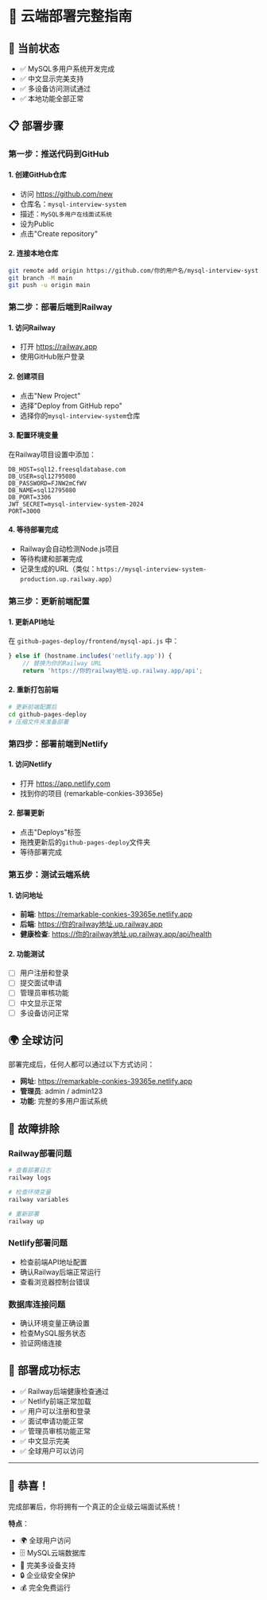 # 🚀 云端部署完整指南

## 🎉 当前状态
- ✅ MySQL多用户系统开发完成
- ✅ 中文显示完美支持
- ✅ 多设备访问测试通过
- ✅ 本地功能全部正常

## 📋 部署步骤

### 第一步：推送代码到GitHub

#### 1. 创建GitHub仓库
- 访问 https://github.com/new
- 仓库名：`mysql-interview-system`
- 描述：`MySQL多用户在线面试系统`
- 设为Public
- 点击"Create repository"

#### 2. 连接本地仓库
```bash
git remote add origin https://github.com/你的用户名/mysql-interview-system.git
git branch -M main
git push -u origin main
```

### 第二步：部署后端到Railway

#### 1. 访问Railway
- 打开 https://railway.app
- 使用GitHub账户登录

#### 2. 创建项目
- 点击"New Project"
- 选择"Deploy from GitHub repo"
- 选择你的`mysql-interview-system`仓库

#### 3. 配置环境变量
在Railway项目设置中添加：
```
DB_HOST=sql12.freesqldatabase.com
DB_USER=sql12795080
DB_PASSWORD=FJNW2mCfWV
DB_NAME=sql12795080
DB_PORT=3306
JWT_SECRET=mysql-interview-system-2024
PORT=3000
```

#### 4. 等待部署完成
- Railway会自动检测Node.js项目
- 等待构建和部署完成
- 记录生成的URL（类似：`https://mysql-interview-system-production.up.railway.app`）

### 第三步：更新前端配置

#### 1. 更新API地址
在 `github-pages-deploy/frontend/mysql-api.js` 中：
```javascript
} else if (hostname.includes('netlify.app')) {
    // 替换为你的Railway URL
    return 'https://你的railway地址.up.railway.app/api';
```

#### 2. 重新打包前端
```bash
# 更新前端配置后
cd github-pages-deploy
# 压缩文件夹准备部署
```

### 第四步：部署前端到Netlify

#### 1. 访问Netlify
- 打开 https://app.netlify.com
- 找到你的项目 (remarkable-conkies-39365e)

#### 2. 部署更新
- 点击"Deploys"标签
- 拖拽更新后的`github-pages-deploy`文件夹
- 等待部署完成

### 第五步：测试云端系统

#### 1. 访问地址
- **前端**: https://remarkable-conkies-39365e.netlify.app
- **后端**: https://你的railway地址.up.railway.app
- **健康检查**: https://你的railway地址.up.railway.app/api/health

#### 2. 功能测试
- [ ] 用户注册和登录
- [ ] 提交面试申请
- [ ] 管理员审核功能
- [ ] 中文显示正常
- [ ] 多设备访问正常

## 🌍 全球访问

部署完成后，任何人都可以通过以下方式访问：
- **网址**: https://remarkable-conkies-39365e.netlify.app
- **管理员**: admin / admin123
- **功能**: 完整的多用户面试系统

## 🔧 故障排除

### Railway部署问题
```bash
# 查看部署日志
railway logs

# 检查环境变量
railway variables

# 重新部署
railway up
```

### Netlify部署问题
- 检查前端API地址配置
- 确认Railway后端正常运行
- 查看浏览器控制台错误

### 数据库连接问题
- 确认环境变量正确设置
- 检查MySQL服务状态
- 验证网络连接

## 🎊 部署成功标志

- ✅ Railway后端健康检查通过
- ✅ Netlify前端正常加载
- ✅ 用户可以注册和登录
- ✅ 面试申请功能正常
- ✅ 管理员审核功能正常
- ✅ 中文显示完美
- ✅ 全球用户可以访问

---

## 🚀 恭喜！

完成部署后，你将拥有一个真正的企业级云端面试系统！

**特点**：
- 🌍 全球用户访问
- 🗄️ MySQL云端数据库
- 📱 完美多设备支持
- 🔒 企业级安全保护
- 💰 完全免费运行